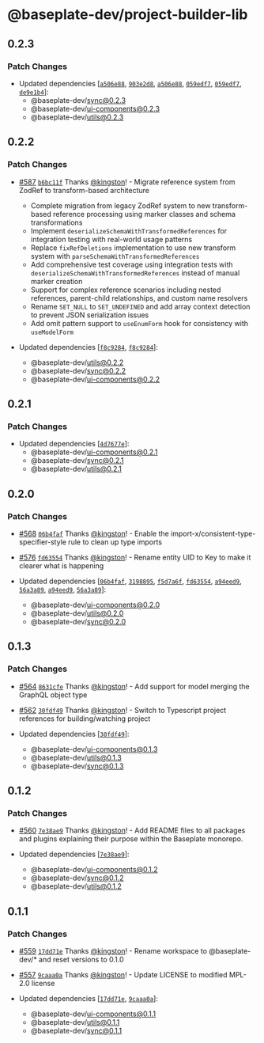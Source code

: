 # @baseplate-dev/project-builder-lib

## 0.2.3

### Patch Changes

- Updated dependencies [[`a506e88`](https://github.com/halfdomelabs/baseplate/commit/a506e88893bf395916ef3fbf6dd9dd7c0ff17acb), [`903e2d8`](https://github.com/halfdomelabs/baseplate/commit/903e2d898c47e6559f55f023eb89a0b524098f3a), [`a506e88`](https://github.com/halfdomelabs/baseplate/commit/a506e88893bf395916ef3fbf6dd9dd7c0ff17acb), [`059edf7`](https://github.com/halfdomelabs/baseplate/commit/059edf771755f1ff846494f238d777a9d1f7f5d7), [`059edf7`](https://github.com/halfdomelabs/baseplate/commit/059edf771755f1ff846494f238d777a9d1f7f5d7), [`de9e1b4`](https://github.com/halfdomelabs/baseplate/commit/de9e1b4f3a8a7dcf6b962781a0aa589eb970c7a8)]:
  - @baseplate-dev/sync@0.2.3
  - @baseplate-dev/ui-components@0.2.3
  - @baseplate-dev/utils@0.2.3

## 0.2.2

### Patch Changes

- [#587](https://github.com/halfdomelabs/baseplate/pull/587) [`b6bc11f`](https://github.com/halfdomelabs/baseplate/commit/b6bc11fdf199c8de40832eb88ea6f6cfc83aa5d7) Thanks [@kingston](https://github.com/kingston)! - Migrate reference system from ZodRef to transform-based architecture

  - Complete migration from legacy ZodRef system to new transform-based reference processing using marker classes and schema transformations
  - Implement `deserializeSchemaWithTransformedReferences` for integration testing with real-world usage patterns
  - Replace `fixRefDeletions` implementation to use new transform system with `parseSchemaWithTransformedReferences`
  - Add comprehensive test coverage using integration tests with `deserializeSchemaWithTransformedReferences` instead of manual marker creation
  - Support for complex reference scenarios including nested references, parent-child relationships, and custom name resolvers
  - Rename `SET_NULL` to `SET_UNDEFINED` and add array context detection to prevent JSON serialization issues
  - Add omit pattern support to `useEnumForm` hook for consistency with `useModelForm`

- Updated dependencies [[`f8c9284`](https://github.com/halfdomelabs/baseplate/commit/f8c9284752c12c6aab70481bf98e6fa402e61075), [`f8c9284`](https://github.com/halfdomelabs/baseplate/commit/f8c9284752c12c6aab70481bf98e6fa402e61075)]:
  - @baseplate-dev/utils@0.2.2
  - @baseplate-dev/sync@0.2.2
  - @baseplate-dev/ui-components@0.2.2

## 0.2.1

### Patch Changes

- Updated dependencies [[`4d7677e`](https://github.com/halfdomelabs/baseplate/commit/4d7677e8ef2da8ed045ee7fe409519f0f124b34c)]:
  - @baseplate-dev/ui-components@0.2.1
  - @baseplate-dev/sync@0.2.1
  - @baseplate-dev/utils@0.2.1

## 0.2.0

### Patch Changes

- [#568](https://github.com/halfdomelabs/baseplate/pull/568) [`06b4faf`](https://github.com/halfdomelabs/baseplate/commit/06b4fafaf3d2ed848d959a9911b9bfa26702d4a3) Thanks [@kingston](https://github.com/kingston)! - Enable the import-x/consistent-type-specifier-style rule to clean up type imports

- [#576](https://github.com/halfdomelabs/baseplate/pull/576) [`fd63554`](https://github.com/halfdomelabs/baseplate/commit/fd635544eb6df0385501f61f3e51bce554633458) Thanks [@kingston](https://github.com/kingston)! - Rename entity UID to Key to make it clearer what is happening

- Updated dependencies [[`06b4faf`](https://github.com/halfdomelabs/baseplate/commit/06b4fafaf3d2ed848d959a9911b9bfa26702d4a3), [`3198895`](https://github.com/halfdomelabs/baseplate/commit/3198895bc45f6ff031e3d1e2c8554ddc3a30261d), [`f5d7a6f`](https://github.com/halfdomelabs/baseplate/commit/f5d7a6f781b1799bb8ad197973e5cec04f869264), [`fd63554`](https://github.com/halfdomelabs/baseplate/commit/fd635544eb6df0385501f61f3e51bce554633458), [`a94eed9`](https://github.com/halfdomelabs/baseplate/commit/a94eed9c12236c5fb772d998b9c34ca876c10c13), [`56a3a89`](https://github.com/halfdomelabs/baseplate/commit/56a3a8944b9a557cca0484d78851fca10122e5f9), [`a94eed9`](https://github.com/halfdomelabs/baseplate/commit/a94eed9c12236c5fb772d998b9c34ca876c10c13), [`56a3a89`](https://github.com/halfdomelabs/baseplate/commit/56a3a8944b9a557cca0484d78851fca10122e5f9)]:
  - @baseplate-dev/ui-components@0.2.0
  - @baseplate-dev/utils@0.2.0
  - @baseplate-dev/sync@0.2.0

## 0.1.3

### Patch Changes

- [#564](https://github.com/halfdomelabs/baseplate/pull/564) [`8631cfe`](https://github.com/halfdomelabs/baseplate/commit/8631cfec32f1e5286d6d1ab0eb0e858461672545) Thanks [@kingston](https://github.com/kingston)! - Add support for model merging the GraphQL object type

- [#562](https://github.com/halfdomelabs/baseplate/pull/562) [`30fdf49`](https://github.com/halfdomelabs/baseplate/commit/30fdf4988de244c30d13c93b7761587d4c1413ad) Thanks [@kingston](https://github.com/kingston)! - Switch to Typescript project references for building/watching project

- Updated dependencies [[`30fdf49`](https://github.com/halfdomelabs/baseplate/commit/30fdf4988de244c30d13c93b7761587d4c1413ad)]:
  - @baseplate-dev/ui-components@0.1.3
  - @baseplate-dev/utils@0.1.3
  - @baseplate-dev/sync@0.1.3

## 0.1.2

### Patch Changes

- [#560](https://github.com/halfdomelabs/baseplate/pull/560) [`7e38ae9`](https://github.com/halfdomelabs/baseplate/commit/7e38ae9102c7c8ea958d2dab94e76be848d1c1a8) Thanks [@kingston](https://github.com/kingston)! - Add README files to all packages and plugins explaining their purpose within the Baseplate monorepo.

- Updated dependencies [[`7e38ae9`](https://github.com/halfdomelabs/baseplate/commit/7e38ae9102c7c8ea958d2dab94e76be848d1c1a8)]:
  - @baseplate-dev/ui-components@0.1.2
  - @baseplate-dev/sync@0.1.2
  - @baseplate-dev/utils@0.1.2

## 0.1.1

### Patch Changes

- [#559](https://github.com/halfdomelabs/baseplate/pull/559) [`17dd71e`](https://github.com/halfdomelabs/baseplate/commit/17dd71e3b9f83e3359eb007f8eab1c4792bdbb8b) Thanks [@kingston](https://github.com/kingston)! - Rename workspace to @baseplate-dev/\* and reset versions to 0.1.0

- [#557](https://github.com/halfdomelabs/baseplate/pull/557) [`9caaa0a`](https://github.com/halfdomelabs/baseplate/commit/9caaa0aed05677a75fed79601dcfd24ec85ab5ad) Thanks [@kingston](https://github.com/kingston)! - Update LICENSE to modified MPL-2.0 license

- Updated dependencies [[`17dd71e`](https://github.com/halfdomelabs/baseplate/commit/17dd71e3b9f83e3359eb007f8eab1c4792bdbb8b), [`9caaa0a`](https://github.com/halfdomelabs/baseplate/commit/9caaa0aed05677a75fed79601dcfd24ec85ab5ad)]:
  - @baseplate-dev/ui-components@0.1.1
  - @baseplate-dev/utils@0.1.1
  - @baseplate-dev/sync@0.1.1
